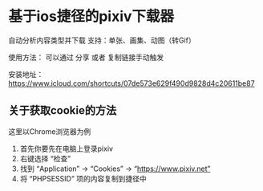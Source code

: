# 基于ios捷径的pixiv下载器

自动分析内容类型并下载
支持：单张、画集、动图（转Gif）

使用方法：
可以通过 分享 或者 复制链接手动触发

安装地址：https://www.icloud.com/shortcuts/07de573e629f490d9828d4c20611be87

## 关于获取cookie的方法

这里以Chrome浏览器为例

1. 首先你要先在电脑上登录pixiv
2. 右键选择 “检查” 
3. 找到 “Application” -> “Cookies” -> “https://www.pixiv.net”
4. 将 “PHPSESSID” 项的内容复制到捷径中
